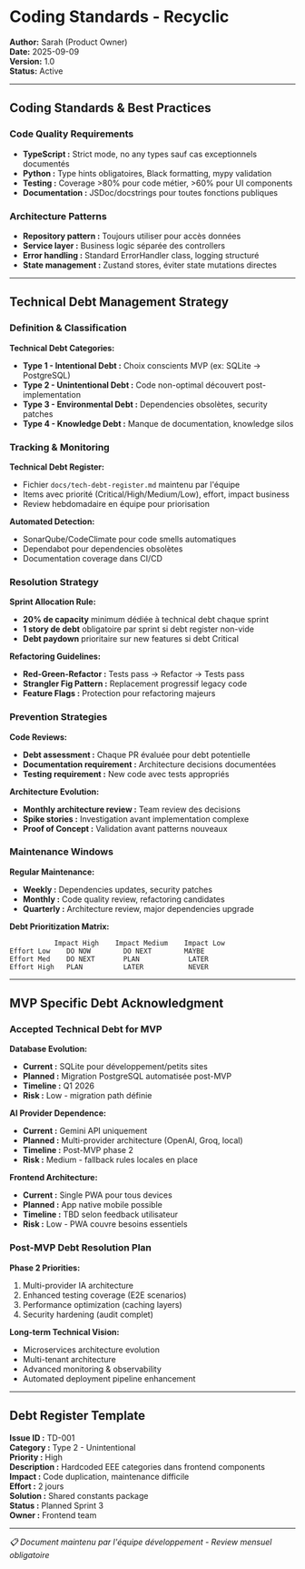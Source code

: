 # Coding Standards - Recyclic

**Author:** Sarah (Product Owner)  
**Date:** 2025-09-09  
**Version:** 1.0  
**Status:** Active

---

## Coding Standards & Best Practices

### Code Quality Requirements
- **TypeScript :** Strict mode, no any types sauf cas exceptionnels documentés
- **Python :** Type hints obligatoires, Black formatting, mypy validation
- **Testing :** Coverage >80% pour code métier, >60% pour UI components
- **Documentation :** JSDoc/docstrings pour toutes fonctions publiques

### Architecture Patterns
- **Repository pattern :** Toujours utiliser pour accès données
- **Service layer :** Business logic séparée des controllers
- **Error handling :** Standard ErrorHandler class, logging structuré
- **State management :** Zustand stores, éviter state mutations directes

---

## Technical Debt Management Strategy

### Definition & Classification

**Technical Debt Categories:**
- **Type 1 - Intentional Debt :** Choix conscients MVP (ex: SQLite → PostgreSQL)
- **Type 2 - Unintentional Debt :** Code non-optimal découvert post-implementation  
- **Type 3 - Environmental Debt :** Dependencies obsolètes, security patches
- **Type 4 - Knowledge Debt :** Manque de documentation, knowledge silos

### Tracking & Monitoring

**Technical Debt Register:**
- Fichier `docs/tech-debt-register.md` maintenu par l'équipe
- Items avec priorité (Critical/High/Medium/Low), effort, impact business
- Review hebdomadaire en équipe pour priorisation

**Automated Detection:**
- SonarQube/CodeClimate pour code smells automatiques
- Dependabot pour dependencies obsolètes  
- Documentation coverage dans CI/CD

### Resolution Strategy

**Sprint Allocation Rule:**
- **20% de capacity** minimum dédiée à technical debt chaque sprint
- **1 story de debt** obligatoire par sprint si debt register non-vide
- **Debt paydown** prioritaire sur new features si debt Critical

**Refactoring Guidelines:**
- **Red-Green-Refactor :** Tests pass → Refactor → Tests pass
- **Strangler Fig Pattern :** Replacement progressif legacy code
- **Feature Flags :** Protection pour refactoring majeurs

### Prevention Strategies

**Code Reviews:**
- **Debt assessment :** Chaque PR évaluée pour debt potentielle
- **Documentation requirement :** Architecture decisions documentées
- **Testing requirement :** New code avec tests appropriés

**Architecture Evolution:**
- **Monthly architecture review :** Team review des decisions
- **Spike stories :** Investigation avant implementation complexe
- **Proof of Concept :** Validation avant patterns nouveaux

### Maintenance Windows

**Regular Maintenance:**
- **Weekly :** Dependencies updates, security patches
- **Monthly :** Code quality review, refactoring candidates
- **Quarterly :** Architecture review, major dependencies upgrade

**Debt Prioritization Matrix:**
```
           Impact High    Impact Medium    Impact Low
Effort Low    DO NOW        DO NEXT        MAYBE
Effort Med    DO NEXT       PLAN            LATER
Effort High   PLAN          LATER           NEVER
```

---

## MVP Specific Debt Acknowledgment

### Accepted Technical Debt for MVP

**Database Evolution:**
- **Current :** SQLite pour développement/petits sites
- **Planned :** Migration PostgreSQL automatisée post-MVP
- **Timeline :** Q1 2026
- **Risk :** Low - migration path définie

**AI Provider Dependence:**
- **Current :** Gemini API uniquement  
- **Planned :** Multi-provider architecture (OpenAI, Groq, local)
- **Timeline :** Post-MVP phase 2
- **Risk :** Medium - fallback rules locales en place

**Frontend Architecture:**
- **Current :** Single PWA pour tous devices
- **Planned :** App native mobile possible
- **Timeline :** TBD selon feedback utilisateur
- **Risk :** Low - PWA couvre besoins essentiels

### Post-MVP Debt Resolution Plan

**Phase 2 Priorities:**
1. Multi-provider IA architecture
2. Enhanced testing coverage (E2E scenarios)
3. Performance optimization (caching layers)
4. Security hardening (audit complet)

**Long-term Technical Vision:**
- Microservices architecture evolution
- Multi-tenant architecture
- Advanced monitoring & observability
- Automated deployment pipeline enhancement

---

## Debt Register Template

**Issue ID :** TD-001  
**Category :** Type 2 - Unintentional  
**Priority :** High  
**Description :** Hardcoded EEE categories dans frontend components  
**Impact :** Code duplication, maintenance difficile  
**Effort :** 2 jours  
**Solution :** Shared constants package  
**Status :** Planned Sprint 3  
**Owner :** Frontend team  

---

*📋 Document maintenu par l'équipe développement - Review mensuel obligatoire*